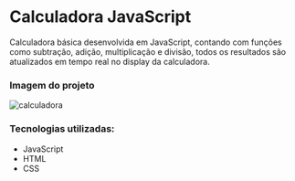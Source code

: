 # Calculadora JavaScript 

Calculadora básica desenvolvida em JavaScript, contando com funções como subtração, adição, multiplicação e divisão, todos os resultados são atualizados em tempo real no display da calculadora.

### Imagem do projeto 


![calculadora](https://user-images.githubusercontent.com/89361241/180624075-60195e4b-190d-4648-a2a6-96e5e615c512.png)


### Tecnologias utilizadas:

- JavaScript
- HTML
- CSS

